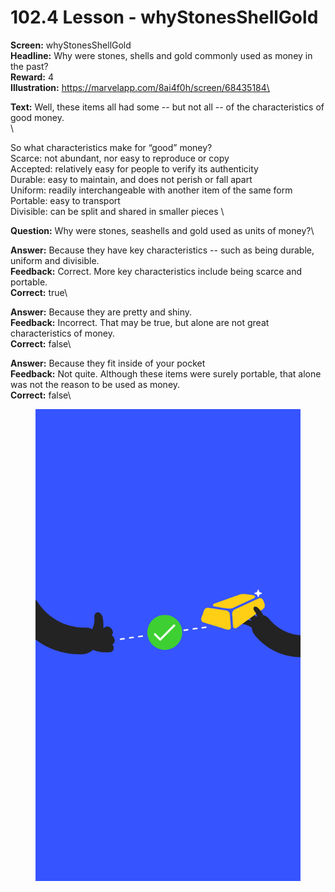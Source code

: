 # 102.4 Lesson - whyStonesShellGold

**Screen:** whyStonesShellGold\
**Headline:** Why were stones, shells and gold commonly used as money in the past?\
**Reward:** 4\
**Illustration:** https://marvelapp.com/8ai4f0h/screen/68435184\

**Text:** Well, these items all had some -- but not all -- of the characteristics of good money.\
\


So what characteristics make for “good” money?\
Scarce: not abundant, nor easy to reproduce or copy\
Accepted: relatively easy for people to verify its authenticity\
Durable: easy to maintain, and does not perish or fall apart\
Uniform: readily interchangeable with another item of the same form\
Portable: easy to transport\
Divisible: can be split and shared in smaller pieces
\

**Question:** Why were stones, seashells and gold used as units of money?\

**Answer:** Because they have key characteristics -- such as being durable, uniform and divisible.\
**Feedback:** Correct. More key characteristics include being scarce and portable.\
**Correct:** true\

**Answer:** Because they are pretty and shiny.\
**Feedback:** Incorrect. That may be true, but alone are not great characteristics of money.\
**Correct:** false\

**Answer:** Because they fit inside of your pocket\
**Feedback:** Not quite. Although these items were surely portable, that alone was not the reason to be used as money.\
**Correct:** false\


<figure><img src="../.gitbook/assets/image (13).png" alt=""><figcaption></figcaption></figure>

